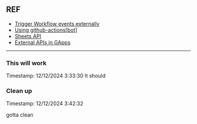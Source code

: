 ## REF
  - [Trigger Workflow events externally](https://docs.github.com/en/rest/actions?apiVersion=2022-11-28#create-a-workflow-dispatch-event)
  - [Using github-actions[bot]](https://github.com/orgs/community/discussions/26842)
  - [Sheets API](https://developers.google.com/sheets/api/quickstart/python)
  - [External APIs in GApps](https://developers.google.com/apps-script/guides/services/external)

---


### This will work
Timestamp: 12/12/2024 3:33:30
It should

### Clean up
Timestamp: 12/12/2024 3:42:32 

gotta clean

